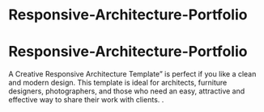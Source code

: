 # Responsive-Architecture-Portfolio
# Responsive-Architecture-Portfolio
A Creative Responsive Architecture Template” is perfect if you like a clean and modern design. This template is ideal for architects, furniture designers, photographers, and those who need an easy, attractive and effective way to share their work with clients. .
